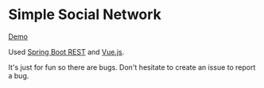 # Simple Social Network

[Demo](https://morkvaivan-social-network.herokuapp.com/)

Used [Spring Boot REST](https://spring.io/) and [Vue.js](https://vuejs.org/).

It's just for fun so there are bugs. Don't hesitate to create an issue to report a bug.
